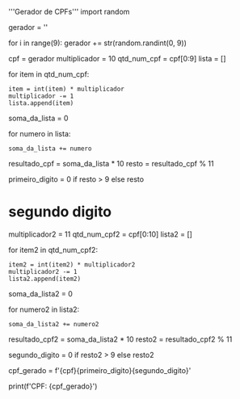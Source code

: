 '''Gerador de CPFs'''
import random

gerador = ''

for i in range(9):
    gerador += str(random.randint(0, 9))

cpf = gerador
multiplicador = 10
qtd_num_cpf = cpf[0:9]
lista = []

for item in qtd_num_cpf:

    item = int(item) * multiplicador
    multiplicador -= 1
    lista.append(item)
   
soma_da_lista = 0

for numero in lista:

    soma_da_lista += numero

resultado_cpf = soma_da_lista * 10
resto = resultado_cpf % 11

primeiro_digito = 0 if resto > 9 else resto

# segundo digito

multiplicador2 = 11
qtd_num_cpf2 = cpf[0:10]
lista2 = []

for item2 in qtd_num_cpf2:

    item2 = int(item2) * multiplicador2
    multiplicador2 -= 1
    lista2.append(item2)
   
soma_da_lista2 = 0

for numero2 in lista2:

    soma_da_lista2 += numero2

resultado_cpf2 = soma_da_lista2 * 10
resto2 = resultado_cpf2 % 11

segundo_digito = 0 if resto2 > 9 else resto2

cpf_gerado = f'{cpf}{primeiro_digito}{segundo_digito}'

print(f'CPF: {cpf_gerado}')

